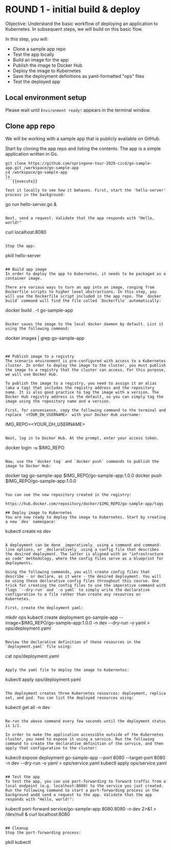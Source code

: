 # ROUND 1 - initial build & deploy

Objective:
Understand the basic workflow of deploying an application to Kubernetes. In subsequent steps, we will build on this basic flow.

In this step, you will:
- Clone a sample app repo
- Test the app locally
- Build an image for the app
- Publish the image to Docker Hub
- Deploy the image to Kubernetes
- Save the deployment definitions as yaml-formatted "ops" files
- Test the deployed app

## Local environment setup
Please wait until `Environment ready!` appears in the terminal window.

## Clone app repo
We will be working with a sample app that is publicly available on GitHub.

Start by cloning the app repo and listing the contents. The app is a simple application written in Go.

```
git clone https://github.com/springone-tour-2020-cicd/go-sample-app.git /workspace/go-sample-app
cd /workspace/go-sample-app
ls
```{{execute}}

Test it locally to see how it behaves. First, start the 'hello-server' process in the background:

```
go run hello-server.go &
```{{execute}}

Next, send a request. Validate that the app responds with "Hello, world!"

```
curl localhost:8080
```{{execute}}

Stop the app:

```
pkill hello-server
```{{execute}}

## Build app image
In order to deploy the app to Kubernetes, it needs to be packaged as a container image.

There are various ways to turn an app into an image, ranging from Dockerfile scripts to higher level abstractions. In this step, you will use the Dockerfile script included in the app repo. The `docker build` command will find the file called `Dockerfile` automatically:

```
docker build . -t go-sample-app
```{{execute}}

Docker saves the image to the local docker daemon by default. List it using the following command:

```
docker images | grep go-sample-app
```{{execute}}


## Publish image to a registry
The scenario environment is pre-configured with access to a Kubernetes cluster. In order to deploy the image to the cluster, you must publish the image to a registry that the cluster can access. For this purpose, we will use Docker Hub.

To publish the image to a registry, you need to assign it an alias (aka a tag) that includes the registry address and the repository name. It is also good practice to tag the image with a version. The Docker Hub registry address is the default, so you can simply tag the image using the repository name and a version.

First, for convenience, copy the following command to the terminal and replace `<YOUR_DH_USERNAME>` with your Docker Hub username:

```
IMG_REPO=<YOUR_DH_USERNAME>
```{{copy}}

Next, log in to Docker Hub. At the prompt, enter your access token.

```
docker login -u $IMG_REPO
```{{execute}}

Now, use the `docker tag` and `docker push` commands to publish the image to Docker Hub:

```
docker tag go-sample-app $IMG_REPO/go-sample-app:1.0.0
docker push $IMG_REPO/go-sample-app:1.0.0
```{{execute}}

You can see the new repository created in the registry:

https://hub.docker.com/repository/docker/$IMG_REPO/go-sample-app/tags

## Deploy image to Kubernetes
You are now ready to deploy the image to Kubernetes. Start by creating a new `dev` namespace:

```
kubectl create ns dev
```{{execute}}

A deployment can be done _imperatively_ using a command and command-line options, or _declaratively_ using a config file that describes the desired deployment. The latter is aligned with an "infrastructure as code" methodology, where the config files serve as a blueprint for deployments.

Using the following commands, you will create config files that describe - or declare, as it were - the desired deployment. You will be using these declarative config files throughout this course. One trick for creating the config files to use the imperative command with flags `--dry-run` and `-o yaml` to simply write the declarative configuration to a file rather than create any resources on Kubernetes.

First, create the deployment yaml:

```
mkdir ops
kubectl create deployment go-sample-app --image=$IMG_REPO/go-sample-app:1.0.0 -n dev --dry-run -o yaml > ops/deployment.yaml
```{{execute}}

Review the declarative definition of these resources in the `deployment.yaml` file using:

```
cat ops/deployment.yaml
```{{execute}}

Apply the yaml file to deploy the image to Kubernetes:

```
kubectl apply ops/deployment.yaml
```{{execute}}

The deployment creates three Kubernetes resources: deployment, replica set, and pod. You can list the deployed resources using:

```
kubectl get all -n dev
```{{execute}}

Re-run the above command every few seconds until the deployment status is 1/1.

In order to make the application accessible outside of the Kubernetes cluster, you need to expose it using a service. Run the following command to create the declarative definition of the service, and then apply that configuration to the cluster:

```
kubectl expose deployment go-sample-app --port 8080 --target-port 8080 -n dev --dry-run -o yaml > ops/service.yaml
kubectl apply ops/service.yaml
```{{execute}}

## Test the app
To test the app, you can use port-forwarding to forward traffic from a local endpoint (e.g. localhost:8080) to the service you just created. Run the following command to start a port-forwarding process in the background andd send a request to the app. Validate that the app responds with "Hello, world!":

```
kubectl port-forward service/go-sample-app 8080:8080 -n dev 2>&1 > /dev/null &
curl localhost:8080
```{{execute}}

## Cleanup
Stop the port-forwarding process:

```
pkill kubectl
```{{execute}}
